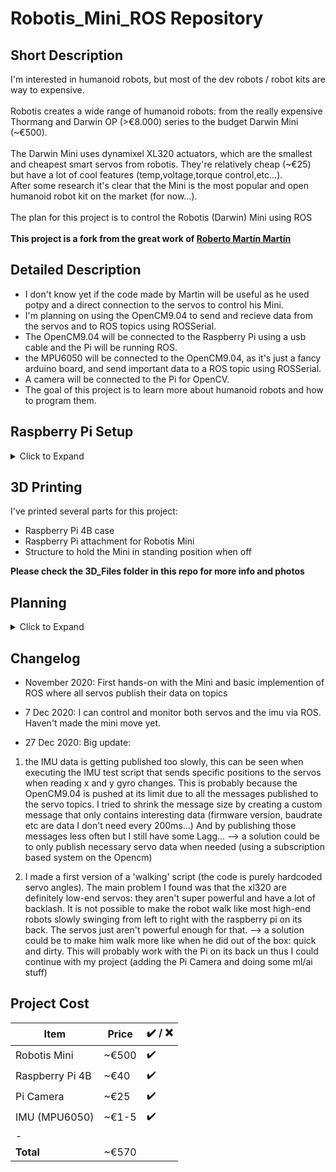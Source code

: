 # Robotis_Mini_ROS Repository

## Short Description
I'm interested in humanoid robots, but most of the dev robots / robot kits are way to expensive.
<br><br>
Robotis creates a wide range of humanoid robots: from the really expensive Thormang and Darwin OP (>€8.000) series to the budget Darwin Mini (\~€500).
<br><br>
The Darwin Mini  uses dynamixel XL320 actuators, which are the smallest and cheapest smart servos from robotis.
They're relatively cheap (\~€25) but have a lot of cool features (temp,voltage,torque control,etc...).
<br>
After some research it's clear that the Mini is the most popular and open humanoid robot kit on the market (for now...).
<br><br>
The plan for this project is to control the Robotis (Darwin) Mini using ROS
<br><br>
**This project is a fork from the great work of [Roberto Martín Martín](https://github.com/roberto-martinmartin/robotis_mini)**

## Detailed Description

- I don't know yet if the code made by Martin will be useful as he used potpy and a direct connection to the servos to control his Mini.
- I'm planning on using the OpenCM9.04 to send and recieve data from the servos and to ROS topics using ROSSerial.
- The OpenCM9.04 will be connected to the Raspberry Pi using a usb cable and the Pi will be running ROS.
- the MPU6050 will be connected to the OpenCM9.04, as it's just a fancy arduino board, and send important data to a ROS topic using ROSSerial.
- A camera will be connected to the Pi for OpenCV.
- The goal of this project is to learn more about humanoid robots and how to program them.

## Raspberry Pi Setup
<details>
  <summary>Click to Expand</summary>
	
* [Raspberry Pi 4B](https://www.raspberrypi.org/products/raspberry-pi-4-model-b/?resellerType=home) 
	* [Lubuntu 16.04](https://downloads.ubiquityrobotics.com/pi.html)  
		* Official Ubuntu Xenial 16.04 didn't boot on the Pi 4B (bootloop)...
		* Raspbian image with pre-installed ROS from Robotis didn't work (non-installable ROS packages) ...
	Eventually I found an image made by Ubiquity Robotics which is based on Ubuntu 16.04 and has ROS Kinetic pre-installed + it runs on the Pi 4B!**
	* [ROS Kinetic (desktop-full)](http://wiki.ros.org/kinetic) 
	**! ROS Kinetic has been chosen because it's the most used version of ROS !**
	* Installed VNC server and added a cronjob to be able to access the pi's desktop remotely in the future (vnc has built-in virtual desktop so it works without a hdmi connection)
	* Overclocked the Pi to 1.75Ghz because why not

</details>

## 3D Printing
I've printed several parts for this project:
	
* Raspberry Pi 4B case
* Raspberry Pi attachment for Robotis Mini
* Structure to hold the Mini in standing position when off
	
**Please check the 3D_Files folder in this repo for more info and photos**	

## Planning
<details>
  <summary>Click to Expand</summary>
	
* Robotis Mini
	* buy ✔️
	* build ✔️
	* test max load (weight):✔️ Looks to be ok, but the center of cravity has obviously changed
		* I can always remove the included batteries to remove some weight if necessary (even though this would change the center of gravity even more).
		* If I see that the robot works less optimal with the added Raspberry pi, I can always remove it for now and thether the robot to it.
		* [Video of Mini Doing Squads with his Raspberry Pi backpack](https://youtu.be/nuyvmqLuNoM)
	* 3d print RPi mount ✔️



	
* 3D print
	* Custom Pi Case ✔️
	* Custom piece to attach Pi to the back of the Mini ✔️
	* Custom piece for camera in head
	
* IMU MPU-6050
	* buy ✔️
	* install on OpenCM9.04

* Raspberry Camera
	* buy ✔️ 
	* install on Pi

* Basic software Setup
	* Control dynamixel servos using OpenCM9.04
		* trying 3 different libraries from Robotis:
			* ✔️ DynamixelWorkbench: more complicated but has built-in XL320.msg for ROS which is a great thing for later
	* Implement ROS on OpenCM9.04
		* publish all info from servos✔️,IMU✔️,raspberry
		* subcribe to get positions for servos
	* implement OpenCV on Pi with camera
	
* Advanced Programming
	* implement FABRIK (Inverse Kinematic) in Mini movement
		* [ikpy](https://github.com/Phylliade/ikpy) could be a premade option
	* Make Mini dynamicly stable using IMU data
	* Make Mini walk using Fabrik
	* Make Mini walk on (small) stairs
	* Detect object and follow people
	
</details>

## Changelog
 * November 2020: 
 First hands-on with the Mini and basic implemention of ROS where all servos publish their data on topics

 * 7 Dec 2020:
 I can control and monitor both servos and the imu via ROS. Haven't made the mini move yet. 
 * 27 Dec 2020: 
 Big update:
  1) the IMU data is getting published too slowly, this can be seen when executing the IMU test script that sends specific positions to the servos when reading x and y gyro changes. This is probably because the OpenCM9.04 is pushed at its limit due to all the messages published to the servo topics. I tried to shrink the message size by creating a custom message that only contains interesting data (firmware version, baudrate etc are data I don't need every 200ms...) And by publishing those messages less often but I still have some Lagg... --> a solution could be to only publish necessary servo data when needed (using a subscription based system on the Opencm)

  2) I made a first version of a 'walking' script (the code is purely hardcoded servo angles). The main problem I found was that the xl320 are definitely low-end servos: they aren't super powerful and have a lot of backlash. It is not possible to make the robot walk like most high-end robots slowly swinging from left to right with the raspberry pi on its back. The servos just aren't powerful enough for that. --> a solution could be to make him walk more like when he did out of the box: quick and dirty. This will probably work with the Pi on its back un thus I could continue with my project (adding the Pi Camera and doing some ml/ai stuff)


## Project Cost

| **Item** | **Price** | ✔️ / ❌ |
|----------|-----------|---------|
|Robotis Mini	|~€500	|✔️	|
|Raspberry Pi 4B|~€40	|✔️	|
|Pi Camera	|~€25	|✔️ |
|IMU (MPU6050)	|~€1-5	|✔️	|
|-		|	|	|
|**Total**	|~€570	|	|
